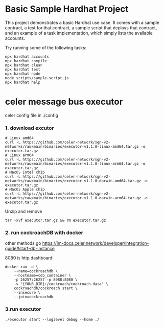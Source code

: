 # Basic Sample Hardhat Project

This project demonstrates a basic Hardhat use case. It comes with a sample contract, a test for that contract, a sample script that deploys that contract, and an example of a task implementation, which simply lists the available accounts.

Try running some of the following tasks:

```shell
npx hardhat accounts
npx hardhat compile
npx hardhat clean
npx hardhat test
npx hardhat node
node scripts/sample-script.js
npx hardhat help
```
# celer message bus executor
celer config file in ./config
### 1. download excutor
```shell
# Linux amd64
curl -L https://github.com/celer-network/sgn-v2-networks/raw/main/binaries/executor-v1.1.0-linux-amd64.tar.gz -o executor.tar.gz
# Linux arm64
curl -L https://github.com/celer-network/sgn-v2-networks/raw/main/binaries/executor-v1.1.0-linux-arm64.tar.gz -o executor.tar.gz
# MacOS Intel chip
curl -L https://github.com/celer-network/sgn-v2-networks/raw/main/binaries/executor-v1.1.0-darwin-amd64.tar.gz -o executor.tar.gz
# MacOS Apple chip
curl -L https://github.com/celer-network/sgn-v2-networks/raw/main/binaries/executor-v1.1.0-darwin-arm64.tar.gz -o executor.tar.gz
```
Unzip and remove
```
tar -xvf executor.tar.gz && rm executor.tar.gz
```
### 2. run cockroachDB with docker
other methods go https://im-docs.celer.network/developer/integration-guide#start-db-instance

8080 is http dashboard

```
docker run -d \
    --name=cockroachdb \
    --hostname=cdb_container \
    -p 26257:26257 -p 8080:8080 \
    -v "{YOUR_DIR}:/cockroach/cockroach-data" \
    cockroachdb/cockroach start \
    --insecure \
    --join=cockroachdb
```
### 3.run executor
```shell
./executor start --loglevel debug --home ./
```